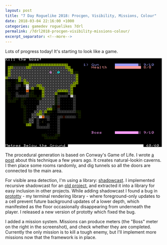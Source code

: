 ```yaml
---
layout: post
title: "7 Day Roguelike 2018: Procgen, Visibility, Missions, Colour"
date: 2018-03-04 22:16:00 +1000
categories: gamedev roguelikes 7drl
permalink: /7drl2018-procgen-visibility-missions-colour/
excerpt_separator: <!--more-->
---
```


Lots of progress today! It's starting to look like a game.

![screenshot](/images/7drl2018-procgen-visibility-missions-colour/screenshot.png)
<!--more-->

The procedural generation is based on Conway's Game of Life. I wrote [a 
post](/gamedev/roguelikes/2015/09/26/cellular-automata-cave-generation.html) 
about this technique a few years ago. It creates natural-lookin caverns. I then 
place some rooms randomly, and dig tunnels so all the doors are connected to 
the main area.

For visible area detection, I'm using a library:
[shadowcast](https://crates.io/crates/shadowcast).
I implemented recursive shadowcast for an [old 
project](/gamedev/roguelikes/lighting/project/2017/12/10/another-roguelike-lighting-demo.html), 
and extracted it into a library for easy inclusion in other projects.
While adding shadowcast I found a bug in 
[prototty](https://github.com/stevebob/prototty) - my terminal rendering 
library - where foreground-only updates to a cell prevent future background 
updates of a lower depth, which manifested as the floor occasionally 
disappearing from underneath the player. I released a new version of prototty 
which fixed the bug.

I added a mission system. Missions can produce meters (the "Boss" meter on the 
right in the screenshot), and check whether they are completed. Currently the 
only mission is to kill a tough enemy, but I'll implement more missions now 
that the framework is in place.
